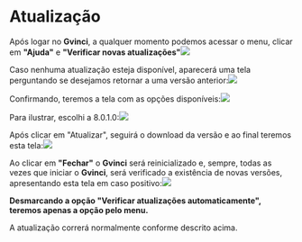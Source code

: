 # Atualização

Após logar no **Gvinci**, a qualquer momento podemos acessar o menu, clicar em **"Ajuda"** e **"Verificar novas atualizações"**![](blob:https://ssitecnologia.atlassian.net/4c23581e-f016-4bb1-89ac-519aaa5d77c4#media-blob-url=true&id=ee119f44-6e6c-451c-8c58-bf44759511d5&collection=contentId-2261039&contextId=2261039&mimeType=image%2Fpng&name=image2020-12-1_9-28-53.png&size=10388&width=352&height=154)

Caso nenhuma atualização esteja disponível, aparecerá uma tela perguntando se desejamos retornar a uma versão anterior:![](blob:https://ssitecnologia.atlassian.net/0c735005-8965-4575-9e78-593bc202ce1f#media-blob-url=true&id=8e882b81-5a54-4842-8b6d-284e197625b2&collection=contentId-2261039&contextId=2261039&mimeType=image%2Fpng&name=image2020-12-1_9-29-18.png&size=15888&width=565&height=227)

Confirmando, teremos a tela com as opções disponíveis:![](blob:https://ssitecnologia.atlassian.net/534282f6-4cfd-49fb-97c7-35e159f66759#media-blob-url=true&id=baceb55f-79b6-463c-8d73-51d46f430a12&collection=contentId-2261039&contextId=2261039&mimeType=image%2Fpng&name=image2020-12-1_9-30-8.png&size=38230&width=578&height=481)

Para ilustrar, escolhi a 8.0.1.0:![](blob:https://ssitecnologia.atlassian.net/e1e83329-9407-407c-8fc0-fa1eb493169b#media-blob-url=true&id=92612534-e3af-4f86-ac4c-301be6d2fda7&collection=contentId-2261039&contextId=2261039&mimeType=image%2Fpng&name=image2020-12-1_9-31-9.png&size=41632&width=758&height=511)

Após clicar em "Atualizar", seguirá o download da versão e ao final teremos esta tela:![](blob:https://ssitecnologia.atlassian.net/b4dd94d4-04b2-41f5-9544-4911238aef0a#media-blob-url=true&id=14d3eee4-24f6-48f5-9f47-7d66537406e2&collection=contentId-2261039&contextId=2261039&mimeType=image%2Fpng&name=image2020-12-1_9-33-29.png&size=7594&width=667&height=200)

Ao clicar em **"Fechar"** o **Gvinci** será reinicializado e, sempre, todas as vezes que iniciar o **Gvinci**, será verificado a existência de novas versões, apresentando esta tela em caso positivo:![](blob:https://ssitecnologia.atlassian.net/0c735005-8965-4575-9e78-593bc202ce1f#media-blob-url=true&id=8e882b81-5a54-4842-8b6d-284e197625b2&collection=contentId-2261039&contextId=2261039&mimeType=image%2Fpng&name=image2020-12-1_9-29-18.png&size=15888&width=565&height=227)

**Desmarcando a opção "Verificar atualizações automaticamente", teremos apenas a opção pelo menu.**

A atualização correrá normalmente conforme descrito acima.

